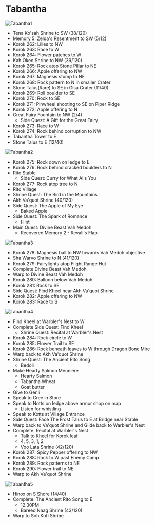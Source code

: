 # Tabantha

![Tabantha1](images/Tabantha1.PNG)

* Tena Ko'sah Shrine to SW (38/120)
* Memory 5: Zelda's Resentment to SW (5/12)
* Korok 262: Lilies to NW
* Korok 263: Race to W
* Korok 264: Flower patches to W
* Kah Okeo Shrine to NW (39/120)
* Korok 265: Rock atop Stone Pillar to NE
* Korok 266: Apple offering to NW
* Korok 267: Magnesis stump to NE
* Korok 268: Rock pattern to N in smaller Crater
* Stone Talus(Rare) to SE in Gisa Crater (11/40)
* Korok 269: Roll boulder to SE
* Korok 270: Rock to SE
* Korok 271: Pinwheel shooting to SE on Piper Ridge
* Korok 272: Apple offering to N
* Great Fairy Fountain to NW (2/4)
  * Side Quest: A Gift for the Great Fairy
* Korok 273: Race to W
* Korok 274: Rock behind corruption to NW
* Tabantha Tower to E
* Stone Talus to E (12/40)

![Tabantha2](images/Tabantha2.PNG)

* Korok 275: Rock down on ledge to E
* Korok 276: Rock behind cracked boulders to N
* Rito Stable
  * Side Quest: Curry for What Ails You
* Korok 277: Rock atop tree to N
* Rito Village
* Shrine Quest: The Bird in the Mountains
* Akh Va'quot Shrine (40/120)
* Side Quest: The Apple of My Eye
  * Baked Apple
* Side Quest: The Spark of Romance
  * Flint
* Main Quest: Divine Beast Vah Medoh
  * Recovered Memory 2 - Revali's Flap

![Tabantha3](images/Tabantha3.PNG)

* Korok 278: Magnesis ball to NW towards Vah Medoh objective
* Sha Warvo Shrine to N (41/120)
* Korok 279: Fairylights atop Flight Range Hut
* Complete Divine Beast Vah Medoh
* Warp to Divine Beast Vah Medoh
* Korok 280: Balloon below Vah Medoh
* Korok 281: Rock to SE
* Side Quest: Find Kheel near Akh Va'quot Shrine
* Korok 282: Apple offering to NW
* Korok 283: Race to S

![Tabantha4](images/Tabantha4.PNG)

* Find Kheel at Warbler's Nest to W
* Complete Side Quest: Find Kheel
  * Shrine Quest: Recital at Warbler's Nest
* Korok 284: Rock circle to W
* Korok 285: Flower Trail to SE
* Korok 286: Rock beneath leaves to W through Dragon Bone Mire
* Warp back to Akh Va'quot Shrine
* Shrine Quest: The Ancient Rito Song
  * Bedoli
* Make Hearty Salmon Meuniere
  * Hearty Salmon
  * Tabantha Wheat
  * Goat butter
* Give to Genli
* Speak to Cree in Store
* Speak to Notts on ledge above armor shop on map
  * Listen for whistling
* Speak to Kotts at Village Entrance
* Side Quest: Face The Frost Talus to E at Bridge near Stable
* Warp back to Va'quot Shrine and Glide back to Warbler's Nest
* Complete: Recital at Warbler's Nest
  * Talk to Kheel for Korok leaf
  * 4, 5, 3, 1, 2
  * Voo Lata Shrine (42/120)
* Korok 287: Spicy Pepper offering to NW
* Korok 288: Rock to W past Enemy Camp
* Korok 289: Rock patterns to NE
* Korok 290: Flower trail to NE
* Warp to Akh Va'quot Shrine

![Tabantha5](images/Tabantha5.PNG)

* Hinox on S Shore (14/40)
* Complete: The Ancient Rito Song to E
  * 12.30PM
  * Bareed Naag Shrine (43/120)
* Warp to Soh Kofi Shrine
